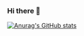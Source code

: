 ### Hi there 👋

<!--
**DanielBerge/DanielBerge** is a ✨ _special_ ✨ repository because its `README.md` (this file) appears on your GitHub profile.

Here are some ideas to get you started:

- 🔭 I’m currently working on ...
- 🌱 I’m currently learning ...
- 👯 I’m looking to collaborate on ...
- 🤔 I’m looking for help with ...
- 💬 Ask me about ...
- 📫 How to reach me: ...
- 😄 Pronouns: ...
- ⚡ Fun fact: ...
-->

[![Anurag's GitHub stats](https://github-readme-stats.vercel.app/api?username=DanielBerge&include_all_commits=true&count_private=true&show_icons=true&theme=radical&hide_rank=true&hide_border=true&title_color=ffffff&text_color=ffffff&icon_color=ffffff&bg_color=30,e96443,904e95)](https://github.com/anuraghazra/github-readme-stats)
